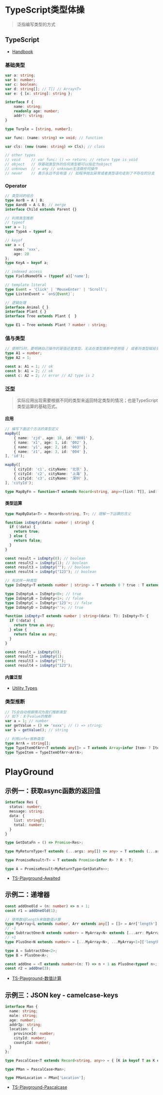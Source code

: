 # TypeScript类型体操

> 泛指编写类型的方式

## TypeScript

* [Handbook](https://www.typescriptlang.org/docs/handbook/intro.html)

### 基础类型

```ts
var a: string;
var b: number;
var c: boolean;
var d: string[]; // T[] // Array<T>
var e: { [x: string]: string };

interface F {
    name: string;
    readonly age: number;
    addr?: string;
}

type Turple = [string, number];

var func: (name: string) => void; // function

var cls: (new (name: string) => Cls); // class

// other types
// void     // var func: () => return; // return type is void
// object   // 除基础类型外的任何类型都可以指定为object
// unknown  // = any // unknown无法做任何操作
// never    // 表示永远不会有值 // 如程序抛出异常或者类型语句走到了不存在的分支
```

### Operator

```ts
// 类型间的组合
type AorB = A | B;
type AandB = A & B; // merge
interface Child extends Parent {}

// 利用类型推断
// typeof
var a = 1;
type TypeA = typeof a;

// keyof
var a = {
    name: 'xxx',
    age: 20
};
type KeyA = keyof a;

// indexed access
type FieldNameOfA = (typeof a)['name'];

// template literal
type Event = 'Click' | 'MouseEnter' | 'Scroll';
type ListenEvent = `on${Event}`;

// 逻辑处理
interface Animal { }
interface Plant { }
interface Tree extends Plant {  }

type E1 = Tree extends Plant ? number : string;
```


### 值与类型

```ts
// 使用TS时，要明确自己操作的是值还是类型，无法在类型推断中使用值 / 或者将类型赋给变量
type A1 = number;
type A2 = 1;

const a: A1 = 1; // ok
const b: A1 = 2; // ok
const c: A2 = 2; // error // A2 type is 2
```

### 泛型

> 实际应用出现需要根据不同的类型来返回特定类型的情况；也是TypeScript类型运算的基础范式。

#### 应用

```ts
// 编写下面这个方法的类型定义
mapBy([
    { name: 'zjd', age: 18, id: '0001' },
    { name: 'x1', age: 1, id: '002' },
    { name: 'y1', age: 2, id: '003' },
    { name: 'z1', age: 3, id: '004' },
], 'id');

mapBy([
    { cityId: 'c1', cityName: '北京' },
    { cityId: 'c2', cityName: '上海' },
    { cityId: 'c3', cityName: '深圳' },
], 'cityId');

type MapByFn = function<T extends Record<string, any>>(list: T[], ind: keyof T): Record<string, T>>
```

#### 类型运算

```ts
type MapByData<T> = Records<string, T>; // 理解一下运算的含义

function isEmpty(data: number | string) {
  if (!data) {
    return true;
  } else {
    return false;
  }
}

const result = isEmpty(0); // boolean
const result2 = isEmpty(1); // boolean
const result3 = isEmpty(""); // boolean
const result4 = isEmpty("123"); // boolean

// 有这样一种类型
type IsEmpty<T extends number | string> = T extends 0 ? true : T extends '' ? true : false;

type IsEmptyA = IsEmpty<0>; // true
type IsEmptyB = IsEmpty<1>; // false
type IsEmptyC = IsEmpty<'123'>; // false
type IsEmptyD = IsEmpty<''>; // true

function isEmpty<T extends number | string>(data: T): IsEmpty<T> {
  if (!data) {
    return true as any;
  } else {
    return false as any;
  }
}

const result = isEmpty(0);
const result2 = isEmpty(1);
const result3 = isEmpty("");
const result4 = isEmpty("123");
```

#### 内置泛型

* [Utility Types](https://www.typescriptlang.org/docs/handbook/utility-types.html)


### 类型推断

```ts
// TS会自动根据情况为我们推断类型
// 如下：关于value的推断
var a = 1; // number
var getValue = () => 'xxxx'; // () => string;
var b = getValue(); // string

// 利用infer推断类型
type ArrA = string[];
type TypeItemOfArr<T extends any[]> = T extends Array<infer Item> ? Item : never;
type TypeItem = TypeItemOfArr<ArrA>;
```

# PlayGround

## 示例一：获取async函数的返回值

```ts
interface Res {
  status: number;
  message: string;
  data: {
    list: string[];
    total: number;
  }
}

type GetDataFn = () => Promise<Res>;

type MyReturnType<T extends (...args: any[]) => any> = T extends (...args: any[]) => infer R ? R : never;

type PromiseResult<T> = T extends Promise<infer R> ? R : T;

type A = PromiseResult<MyReturnType<GetDataFn>>;
```

* [TS-Playground-Awaited](https://www.typescriptlang.org/play?#code/JYOwLgpgTgZghgYwgAgEoQM7IN4ChnIZhxgCuGAXMiKQLYBG0A3PsrZhnAOYRVFSguLAgBMScKngIEANsCJ8wAkFwDaAXWHSwAe2IyqNBs1YBfXOdxgAngAcUAcQhgAIuIBiIZAF5kACgBKHwA+ZAAFKB1aeQgAHnQMYJYrOxQAWWt0MigQABVU2NzkCAAPSBARLD8AOlq4KC5KZDgQaw0g71CW61DfItLyyv9a6vrGqm72kORQGGg0ZAB+BcMIADcTFPtwyOiMCATSGTBC3uR+sogKrAiomNjZ+dRQ5dRkKlzkm22AQR8du77Q7HWIZLKkHL5eyxJyuDwgYJJXBAA)

## 示例二：递增器

```ts
const addOneOld = (n: number) => n + 1;
const r1 = addOneOld(1);

// 使用数组length来做数值计算
type MyArray<L extends number, Arr extends any[] = []> = Arr['length'] extends L ? Arr : MyArray<L, [...Arr, number]>;
// -1
type SubtractOne<N extends number> = MyArray<N> extends [...arr: MyArray<1>, ...rest: infer Rest] ? Rest['length'] : never;
// +1
type PlusOne<N extends number> = [...MyArray<N>, ...MyArray<1>]['length'];

type A = SubtractOne<2>;
type B = PlusOne<A>;

const addOne = <T extends number>(n: T) => n + 1 as PlusOne<typeof n>;
const r2 = addOne(3);
```

* [TS-Playground-数值计算](https://www.typescriptlang.org/play?#code/MYewdgzgLgBAhgEwQeTAU2QGwTAvDACjAC4YwBXAWwCM0AnASjwD4yYBqGARgG4AoUJFh0ueeElQZsBLg358A9ApiB-eUAUroAdTQCN+mNGADmUABaBTc0BaChsA8CoELowOnefKAE8ADmhgBZRwEE6dOI4AeABkYNAAPKD0ECDIqWjoAGhgfOlCIqJi4MEcAbQBdMXzWfBScgHJdA2MygvDIsGiYEIB+ZN8YUk8U-2CknIA6QZSkihp6POZ+JRgAWi4HFzcAZXJqKD9gKEkAgDk0+sbR+OKPb18endY6jJgBwbhfTrO-QK5mJMH+ujRoUgBLMAAM3oMAASj8oAVWuDoOVKoYjDUOmQ0AA3ehTZTseZOVwwAAKmHIEG2e2uDRiR3oJzu-S650Clw+g3pLwCbzycL0CJq8lxbi8YhWaw2W3QAQATJMFniAEJiQnE7ZeaUCcDQcQodBiAIAFX2NypdGYRFIuqYuFYYA43HgMUVJPF-JAgLI0sEGroErEiC1aAIAGY5HwgA)


## 示例三：JSON key - camelcase-keys

```ts
interface Man {
  name: string;
  male: string;
  age: number;
  addrIp: string;
  location: {
    provinceId: number;
    cityId: number;
    countyId: number;
  }
};

type PascalCase<T extends Record<string, any>> = { [K in keyof T as K extends string ? Capitalize<K> : K]: T[K] extends Record<string, any> ? PascalCase<T[K]> : T[K] };

type PMan = PascalCase<Man>;

type PManLocation = PMan['Location'];
```

* [TS-Playground-Pascalcase](https://www.typescriptlang.org/play?#code/JYOwLgpgTgZghgYwgAgLJxMg3gKGckOAWwgC5kBnMKUAcwG49ki4AbMy6ux-OWjkAFciAI2g9kcACZSoASQAO5KjRAMmrAPYI4YYJpDlc+fAqiaAbqCRyp5IaPFN8CYGACet+8LFQJLzUFwTzsCHyd8AF8cSMYcDwUUAAU4Ch1WAGFUiAAeABVkCAAPSBApCmQAJQgETSgpHJU6ABpJEHcAPg7kAF5sZABtAGlkUGQAawh3TRhkAtTkEeLS8s5VWmQAfmQshTc2YAAvXKHu8iGAXXI84YvCkogyiura+sauNVaMTq3kFLS2FkKLkbpcznNbshYjh4u5En90Jg+v90kDcoiOnEEslEQAZbS6fRIhEYAYAcnxOj0BjJF0YQA)
